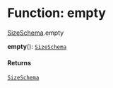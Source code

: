 # Function: empty

[SizeSchema](/auto-docs/free-layout-editor/modules/SizeSchema.md).empty

**empty**(): [`SizeSchema`](/auto-docs/free-layout-editor/interfaces/SizeSchema-1.md)

#### Returns

[`SizeSchema`](/auto-docs/free-layout-editor/interfaces/SizeSchema-1.md)
